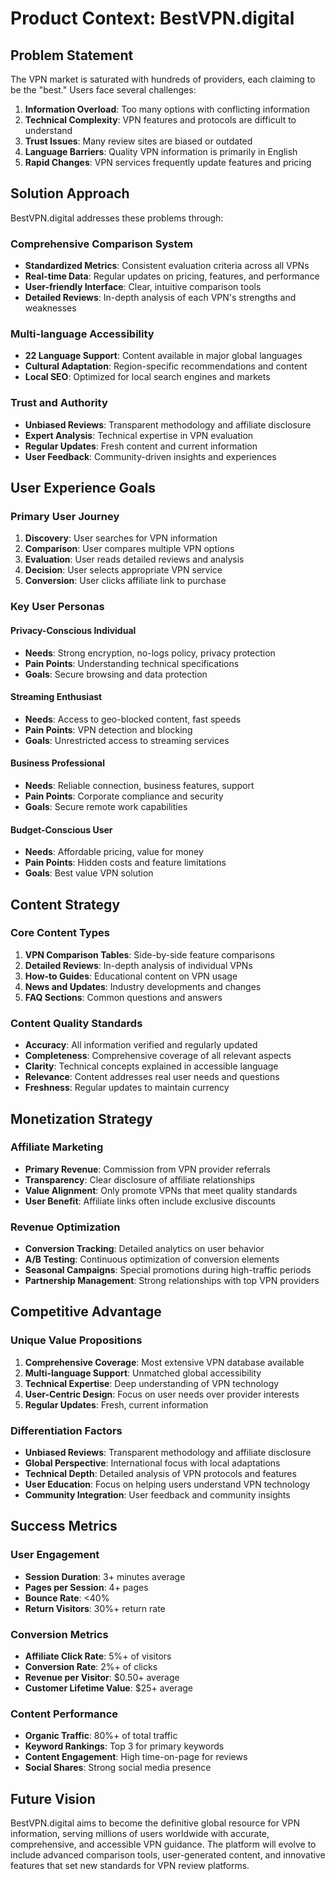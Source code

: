 # Product Context: BestVPN.digital

## Problem Statement
The VPN market is saturated with hundreds of providers, each claiming to be the "best." Users face several challenges:

1. **Information Overload**: Too many options with conflicting information
2. **Technical Complexity**: VPN features and protocols are difficult to understand
3. **Trust Issues**: Many review sites are biased or outdated
4. **Language Barriers**: Quality VPN information is primarily in English
5. **Rapid Changes**: VPN services frequently update features and pricing

## Solution Approach
BestVPN.digital addresses these problems through:

### Comprehensive Comparison System
- **Standardized Metrics**: Consistent evaluation criteria across all VPNs
- **Real-time Data**: Regular updates on pricing, features, and performance
- **User-friendly Interface**: Clear, intuitive comparison tools
- **Detailed Reviews**: In-depth analysis of each VPN's strengths and weaknesses

### Multi-language Accessibility
- **22 Language Support**: Content available in major global languages
- **Cultural Adaptation**: Region-specific recommendations and content
- **Local SEO**: Optimized for local search engines and markets

### Trust and Authority
- **Unbiased Reviews**: Transparent methodology and affiliate disclosure
- **Expert Analysis**: Technical expertise in VPN evaluation
- **Regular Updates**: Fresh content and current information
- **User Feedback**: Community-driven insights and experiences

## User Experience Goals

### Primary User Journey
1. **Discovery**: User searches for VPN information
2. **Comparison**: User compares multiple VPN options
3. **Evaluation**: User reads detailed reviews and analysis
4. **Decision**: User selects appropriate VPN service
5. **Conversion**: User clicks affiliate link to purchase

### Key User Personas

#### Privacy-Conscious Individual
- **Needs**: Strong encryption, no-logs policy, privacy protection
- **Pain Points**: Understanding technical specifications
- **Goals**: Secure browsing and data protection

#### Streaming Enthusiast
- **Needs**: Access to geo-blocked content, fast speeds
- **Pain Points**: VPN detection and blocking
- **Goals**: Unrestricted access to streaming services

#### Business Professional
- **Needs**: Reliable connection, business features, support
- **Pain Points**: Corporate compliance and security
- **Goals**: Secure remote work capabilities

#### Budget-Conscious User
- **Needs**: Affordable pricing, value for money
- **Pain Points**: Hidden costs and feature limitations
- **Goals**: Best value VPN solution

## Content Strategy

### Core Content Types
1. **VPN Comparison Tables**: Side-by-side feature comparisons
2. **Detailed Reviews**: In-depth analysis of individual VPNs
3. **How-to Guides**: Educational content on VPN usage
4. **News and Updates**: Industry developments and changes
5. **FAQ Sections**: Common questions and answers

### Content Quality Standards
- **Accuracy**: All information verified and regularly updated
- **Completeness**: Comprehensive coverage of all relevant aspects
- **Clarity**: Technical concepts explained in accessible language
- **Relevance**: Content addresses real user needs and questions
- **Freshness**: Regular updates to maintain currency

## Monetization Strategy

### Affiliate Marketing
- **Primary Revenue**: Commission from VPN provider referrals
- **Transparency**: Clear disclosure of affiliate relationships
- **Value Alignment**: Only promote VPNs that meet quality standards
- **User Benefit**: Affiliate links often include exclusive discounts

### Revenue Optimization
- **Conversion Tracking**: Detailed analytics on user behavior
- **A/B Testing**: Continuous optimization of conversion elements
- **Seasonal Campaigns**: Special promotions during high-traffic periods
- **Partnership Management**: Strong relationships with top VPN providers

## Competitive Advantage

### Unique Value Propositions
1. **Comprehensive Coverage**: Most extensive VPN database available
2. **Multi-language Support**: Unmatched global accessibility
3. **Technical Expertise**: Deep understanding of VPN technology
4. **User-Centric Design**: Focus on user needs over provider interests
5. **Regular Updates**: Fresh, current information

### Differentiation Factors
- **Unbiased Reviews**: Transparent methodology and affiliate disclosure
- **Global Perspective**: International focus with local adaptations
- **Technical Depth**: Detailed analysis of VPN protocols and features
- **User Education**: Focus on helping users understand VPN technology
- **Community Integration**: User feedback and community insights

## Success Metrics

### User Engagement
- **Session Duration**: 3+ minutes average
- **Pages per Session**: 4+ pages
- **Bounce Rate**: <40%
- **Return Visitors**: 30%+ return rate

### Conversion Metrics
- **Affiliate Click Rate**: 5%+ of visitors
- **Conversion Rate**: 2%+ of clicks
- **Revenue per Visitor**: $0.50+ average
- **Customer Lifetime Value**: $25+ average

### Content Performance
- **Organic Traffic**: 80%+ of total traffic
- **Keyword Rankings**: Top 3 for primary keywords
- **Content Engagement**: High time-on-page for reviews
- **Social Shares**: Strong social media presence

## Future Vision
BestVPN.digital aims to become the definitive global resource for VPN information, serving millions of users worldwide with accurate, comprehensive, and accessible VPN guidance. The platform will evolve to include advanced comparison tools, user-generated content, and innovative features that set new standards for VPN review platforms.
